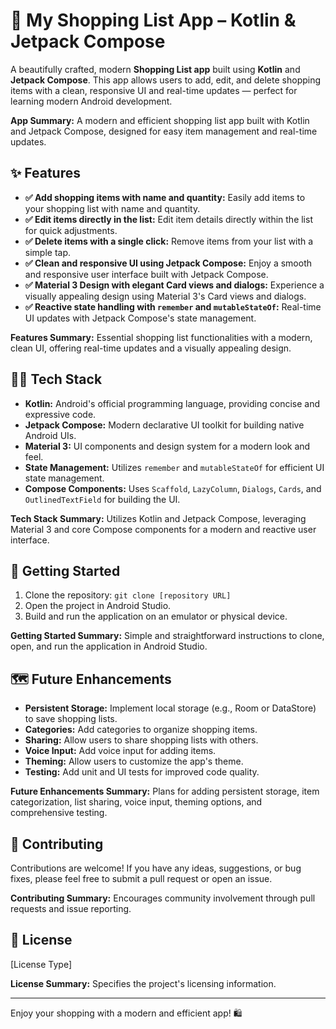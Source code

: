 # 🛒 My Shopping List App – Kotlin & Jetpack Compose

A beautifully crafted, modern **Shopping List app** built using **Kotlin** and **Jetpack Compose**. This app allows users to add, edit, and delete shopping items with a clean, responsive UI and real-time updates — perfect for learning modern Android development.

**App Summary:** A modern and efficient shopping list app built with Kotlin and Jetpack Compose, designed for easy item management and real-time updates.

## ✨ Features

* **✅ Add shopping items with name and quantity:** Easily add items to your shopping list with name and quantity.
* **✅ Edit items directly in the list:** Edit item details directly within the list for quick adjustments.
* **✅ Delete items with a single click:** Remove items from your list with a simple tap.
* **✅ Clean and responsive UI using Jetpack Compose:** Enjoy a smooth and responsive user interface built with Jetpack Compose.
* **✅ Material 3 Design with elegant Card views and dialogs:** Experience a visually appealing design using Material 3's Card views and dialogs.
* **✅ Reactive state handling with `remember` and `mutableStateOf`:** Real-time UI updates with Jetpack Compose's state management.

**Features Summary:** Essential shopping list functionalities with a modern, clean UI, offering real-time updates and a visually appealing design.

## 🧑‍💻 Tech Stack

* **Kotlin:** Android's official programming language, providing concise and expressive code.
* **Jetpack Compose:** Modern declarative UI toolkit for building native Android UIs.
* **Material 3:** UI components and design system for a modern look and feel.
* **State Management:** Utilizes `remember` and `mutableStateOf` for efficient UI state management.
* **Compose Components:** Uses `Scaffold`, `LazyColumn`, `Dialogs`, `Cards`, and `OutlinedTextField` for building the UI.

**Tech Stack Summary:** Utilizes Kotlin and Jetpack Compose, leveraging Material 3 and core Compose components for a modern and reactive user interface.

## 🚀 Getting Started

1.  Clone the repository: `git clone [repository URL]`
2.  Open the project in Android Studio.
3.  Build and run the application on an emulator or physical device.

**Getting Started Summary:** Simple and straightforward instructions to clone, open, and run the application in Android Studio.

## 🗺️ Future Enhancements

* **Persistent Storage:** Implement local storage (e.g., Room or DataStore) to save shopping lists.
* **Categories:** Add categories to organize shopping items.
* **Sharing:** Allow users to share shopping lists with others.
* **Voice Input:** Add voice input for adding items.
* **Theming:** Allow users to customize the app's theme.
* **Testing:** Add unit and UI tests for improved code quality.

**Future Enhancements Summary:** Plans for adding persistent storage, item categorization, list sharing, voice input, theming options, and comprehensive testing.

## 🤝 Contributing

Contributions are welcome! If you have any ideas, suggestions, or bug fixes, please feel free to submit a pull request or open an issue.

**Contributing Summary:** Encourages community involvement through pull requests and issue reporting.

## 📄 License

[License Type]

**License Summary:** Specifies the project's licensing information.

---

Enjoy your shopping with a modern and efficient app! 🛍️
